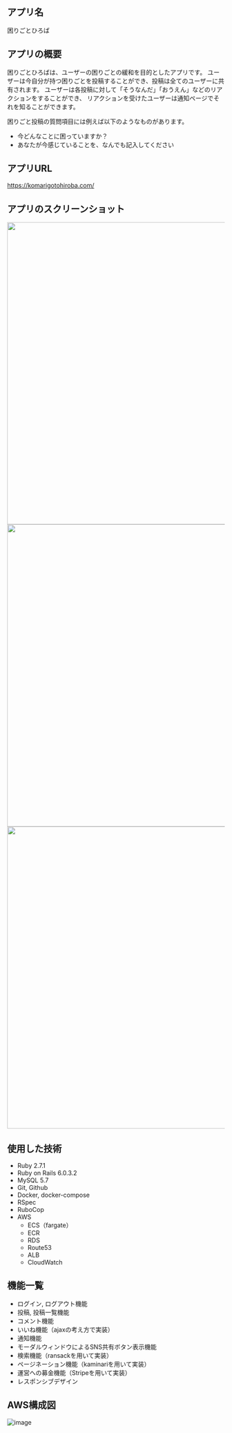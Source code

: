 ## アプリ名
困りごとひろば

## アプリの概要
困りごとひろばは、ユーザーの困りごとの緩和を目的としたアプリです。
ユーザーは今自分が持つ困りごとを投稿することができ、投稿は全てのユーザーに共有されます。
ユーザーは各投稿に対して「そうなんだ」「おうえん」などのリアクションをすることができ、
リアクションを受けたユーザーは通知ページでそれを知ることができます。

困りごと投稿の質問項目には例えば以下のようなものがあります。
- 今どんなことに困っていますか？
- あなたが今感じていることを、なんでも記入してください

## アプリURL
https://komarigotohiroba.com/

## アプリのスクリーンショット
<img src="https://user-images.githubusercontent.com/66470480/117677818-c37a4a80-b1e9-11eb-80b7-42461d8e0ff1.png" width="700px">
<img src="https://user-images.githubusercontent.com/66470480/117677831-c6753b00-b1e9-11eb-9fb9-5a4b05bf4ac7.png" width="700px">
<img src="https://user-images.githubusercontent.com/66470480/124922531-8ccb7f80-e034-11eb-8c5a-2d4b1875ab62.png" width="700px">


## 使用した技術
- Ruby 2.7.1
- Ruby on Rails 6.0.3.2
- MySQL 5.7
- Git, Github
- Docker, docker-compose
- RSpec
- RuboCop
- AWS
  - ECS（fargate）
  - ECR
  - RDS
  - Route53
  - ALB
  - CloudWatch

## 機能一覧
- ログイン, ログアウト機能
- 投稿, 投稿一覧機能
- コメント機能
- いいね機能（ajaxの考え方で実装）
- 通知機能
- モーダルウィンドウによるSNS共有ボタン表示機能
- 検索機能（ransackを用いて実装）
- ページネーション機能（kaminariを用いて実装）
- 運営への募金機能（Stripeを用いて実装）
- レスポンシブデザイン

## AWS構成図
![image](https://user-images.githubusercontent.com/66470480/117675907-fd4a5180-b1e7-11eb-9a03-d612043da824.png)

